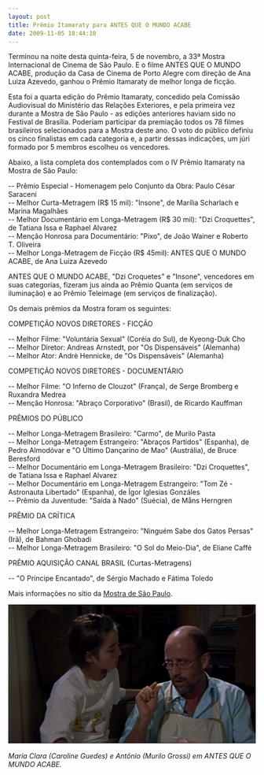```yaml
---
layout: post
title: Prêmio Itamaraty para ANTES QUE O MUNDO ACABE
date: 2009-11-05 18:44:10
---
```

Terminou na noite desta quinta-feira, 5 de novembro, a 33ª Mostra Internacional de Cinema de São Paulo. E o filme ANTES QUE O MUNDO ACABE, produção da Casa de Cinema de Porto Alegre com direção de Ana Luiza Azevedo, ganhou o Prêmio Itamaraty de melhor longa de ficção.

Esta foi a quarta edição do Prêmio Itamaraty, concedido pela Comissão Audiovisual do Ministério das Relações Exteriores, e pela primeira vez durante a Mostra de São Paulo - as edições anteriores haviam sido no Festival de Brasília. Poderiam participar da premiação todos os 78 filmes brasileiros selecionados para a Mostra deste ano. O voto do público definiu os cinco finalistas em cada categoria e, a partir dessas indicações, um júri formado por 5 membros escolheu os vencedores.

Abaixo, a lista completa dos contemplados com o IV Prêmio Itamaraty na Mostra de São Paulo:

\-- Prêmio Especial - Homenagem pelo Conjunto da Obra: Paulo César Saraceni\
-- Melhor Curta-Metragem (R$ 15 mil): "Insone", de Marília Scharlach e Marina Magalhães\
-- Melhor Documentário em Longa-Metragem (R$ 30 mil): "Dzi Croquettes", de Tatiana Issa e Raphael Alvarez\
-- Menção Honrosa para Documentário: "Pixo", de João Wainer e Roberto T. Oliveira\
-- Melhor Longa-Metragem de Ficção (R$ 45mil): ANTES QUE O MUNDO ACABE, de Ana Luiza Azevedo

ANTES QUE O MUNDO ACABE, "Dzi Croquetes" e "Insone", vencedores em suas categorias, fizeram jus ainda ao Prêmio Quanta (em serviços de iluminação) e ao Prêmio Teleimage (em serviços de finalização).

Os demais prêmios da Mostra foram os seguintes:

COMPETIÇÃO NOVOS DIRETORES - FICÇÃO

\-- Melhor Filme: "Voluntária Sexual" (Coréia do Sul), de Kyeong-Duk Cho\
-- Melhor Diretor: Andreas Arnstedt, por "Os Dispensáveis" (Alemanha)\
-- Melhor Ator: Andrè Hennicke, de "Os Dispensáveis" (Alemanha)

COMPETIÇÃO NOVOS DIRETORES - DOCUMENTÁRIO

\-- Melhor Filme: "O Inferno de Clouzot" (França), de Serge Bromberg e Ruxandra Medrea\
-- Menção Honrosa: "Abraço Corporativo" (Brasil), de Ricardo Kauffman

PRÊMIOS DO PÚBLICO

\-- Melhor Longa-Metragem Brasileiro: "Carmo", de Murilo Pasta\
-- Melhor Longa-Metragem Estrangeiro: "Abraços Partidos" (Espanha), de Pedro Almodóvar e "O Último Dançarino de Mao" (Austrália), de Bruce Beresford\
-- Melhor Documentário em Longa-Metragem Brasileiro: "Dzi Croquettes", de Tatiana Issa e Raphael Alvarez\
-- Melhor Documentário em Longa-Metragem Estrangeiro: "Tom Zé - Astronauta Libertado" (Espanha), de Ígor Iglesias Gonzáles\
-- Prêmio da Juventude: "Saída à Nado" (Suécia), de Måns Herngren

PRÊMIO DA CRÍTICA

\-- Melhor Longa-Metragem Estrangeiro: "Ninguém Sabe dos Gatos Persas" (Irã), de Bahman Ghobadi\
-- Melhor Longa-Metragem Brasileiro: "O Sol do Meio-Dia", de Eliane Caffé

PRÊMIO AQUISIÇÃO CANAL BRASIL (Curtas-Metragens)

\-- "O Príncipe Encantado", de Sérgio Machado e Fátima Toledo

Mais informações no sítio da [Mostra de São Paulo](https://47.mostra.org/).

![](/uploads/aqma-itamaraty.jpg)

*Maria Clara (Caroline Guedes) e Antônio (Murilo Grossi) em ANTES QUE O MUNDO ACABE.*
